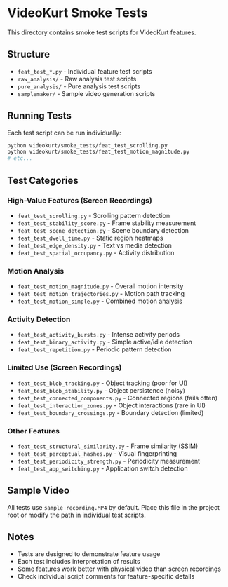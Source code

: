 # VideoKurt Smoke Tests

This directory contains smoke test scripts for VideoKurt features.

## Structure

- `feat_test_*.py` - Individual feature test scripts
- `raw_analysis/` - Raw analysis test scripts
- `pure_analysis/` - Pure analysis test scripts  
- `samplemaker/` - Sample video generation scripts

## Running Tests

Each test script can be run individually:

```bash
python videokurt/smoke_tests/feat_test_scrolling.py
python videokurt/smoke_tests/feat_test_motion_magnitude.py
# etc...
```

## Test Categories

### High-Value Features (Screen Recordings)
- `feat_test_scrolling.py` - Scrolling pattern detection
- `feat_test_stability_score.py` - Frame stability measurement
- `feat_test_scene_detection.py` - Scene boundary detection
- `feat_test_dwell_time.py` - Static region heatmaps
- `feat_test_edge_density.py` - Text vs media detection
- `feat_test_spatial_occupancy.py` - Activity distribution

### Motion Analysis
- `feat_test_motion_magnitude.py` - Overall motion intensity
- `feat_test_motion_trajectories.py` - Motion path tracking
- `feat_test_motion_simple.py` - Combined motion analysis

### Activity Detection
- `feat_test_activity_bursts.py` - Intense activity periods
- `feat_test_binary_activity.py` - Simple active/idle detection
- `feat_test_repetition.py` - Periodic pattern detection

### Limited Use (Screen Recordings)
- `feat_test_blob_tracking.py` - Object tracking (poor for UI)
- `feat_test_blob_stability.py` - Object persistence (noisy)
- `feat_test_connected_components.py` - Connected regions (fails often)
- `feat_test_interaction_zones.py` - Object interactions (rare in UI)
- `feat_test_boundary_crossings.py` - Boundary detection (limited)

### Other Features
- `feat_test_structural_similarity.py` - Frame similarity (SSIM)
- `feat_test_perceptual_hashes.py` - Visual fingerprinting
- `feat_test_periodicity_strength.py` - Periodicity measurement
- `feat_test_app_switching.py` - Application switch detection

## Sample Video

All tests use `sample_recording.MP4` by default. Place this file in the project root or modify the path in individual test scripts.

## Notes

- Tests are designed to demonstrate feature usage
- Each test includes interpretation of results
- Some features work better with physical video than screen recordings
- Check individual script comments for feature-specific details
